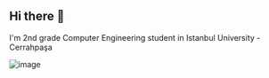 ## Hi there 👋
I'm 2nd grade Computer Engineering student in Istanbul University - Cerrahpaşa 

![image](https://github.com/user-attachments/assets/b0622ae3-f4bc-4ea6-8620-246c88066a52)


<!--
**MHLeventoglu/MHLeventoglu** is a ✨ _special_ ✨ repository because its `README.md` (this file) appears on your GitHub profile.

Here are some ideas to get you started:

- 🔭 I’m currently working on ...
- 🌱 I’m currently learning ...
- 👯 I’m looking to collaborate on ...
- 🤔 I’m looking for help with ...
- 💬 Ask me about ...
- 📫 How to reach me: ...
- 😄 Pronouns: ...
- ⚡ Fun fact: ...
-->
